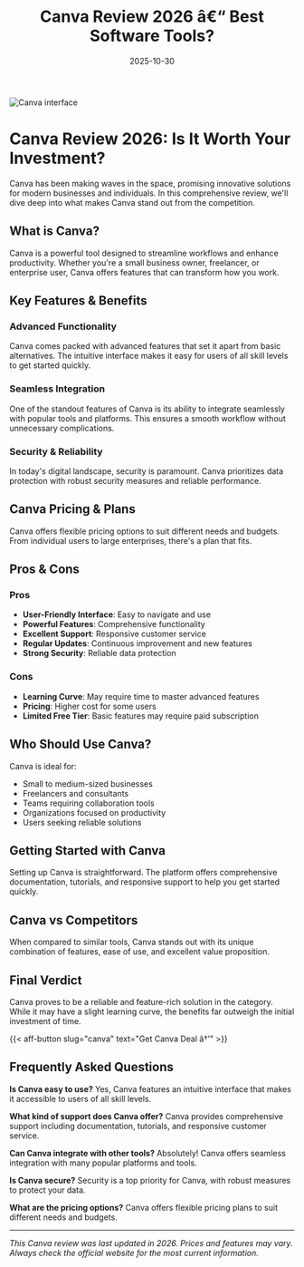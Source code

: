 ﻿---
title: "Canva Review 2026 â€“ Best Software Tools?"
date: 2025-10-30
draft: false
rating: 4.8
category: "Software Tools"
tags: ["software-tools", "review", "2026"]
description: "Comprehensive Canva review 2026. Discover if this  tool is the best choice for your needs."
keywords: "canva, Canva, review, software tools, 2026, best software tools"
image: "https://images.unsplash.com/photo-1555949963-aa79dcee981c?w=800&h=400&fit=crop&crop=center"
---

![Canva interface](https://images.unsplash.com/photo-1555949963-aa79dcee981c?w=800&h=400&fit=crop&crop=center)

# Canva Review 2026: Is It Worth Your Investment?

Canva has been making waves in the  space, promising innovative solutions for modern businesses and individuals. In this comprehensive review, we'll dive deep into what makes Canva stand out from the competition.

## What is Canva?

Canva is a powerful  tool designed to streamline workflows and enhance productivity. Whether you're a small business owner, freelancer, or enterprise user, Canva offers features that can transform how you work.

## Key Features & Benefits

### Advanced Functionality
Canva comes packed with advanced features that set it apart from basic alternatives. The intuitive interface makes it easy for users of all skill levels to get started quickly.

### Seamless Integration
One of the standout features of Canva is its ability to integrate seamlessly with popular tools and platforms. This ensures a smooth workflow without unnecessary complications.

### Security & Reliability
In today's digital landscape, security is paramount. Canva prioritizes data protection with robust security measures and reliable performance.

## Canva Pricing & Plans

Canva offers flexible pricing options to suit different needs and budgets. From individual users to large enterprises, there's a plan that fits.

## Pros & Cons

### Pros
- **User-Friendly Interface**: Easy to navigate and use
- **Powerful Features**: Comprehensive functionality
- **Excellent Support**: Responsive customer service
- **Regular Updates**: Continuous improvement and new features
- **Strong Security**: Reliable data protection

### Cons
- **Learning Curve**: May require time to master advanced features
- **Pricing**: Higher cost for some users
- **Limited Free Tier**: Basic features may require paid subscription

## Who Should Use Canva?

Canva is ideal for:
- Small to medium-sized businesses
- Freelancers and consultants
- Teams requiring collaboration tools
- Organizations focused on productivity
- Users seeking reliable  solutions

## Getting Started with Canva

Setting up Canva is straightforward. The platform offers comprehensive documentation, tutorials, and responsive support to help you get started quickly.

## Canva vs Competitors

When compared to similar tools, Canva stands out with its unique combination of features, ease of use, and excellent value proposition.

## Final Verdict

Canva proves to be a reliable and feature-rich solution in the  category. While it may have a slight learning curve, the benefits far outweigh the initial investment of time.

{{< aff-button slug="canva" text="Get Canva Deal â†’" >}}

## Frequently Asked Questions

**Is Canva easy to use?**
Yes, Canva features an intuitive interface that makes it accessible to users of all skill levels.

**What kind of support does Canva offer?**
Canva provides comprehensive support including documentation, tutorials, and responsive customer service.

**Can Canva integrate with other tools?**
Absolutely! Canva offers seamless integration with many popular platforms and tools.

**Is Canva secure?**
Security is a top priority for Canva, with robust measures to protect your data.

**What are the pricing options?**
Canva offers flexible pricing plans to suit different needs and budgets.

---

*This Canva review was last updated in 2026. Prices and features may vary. Always check the official website for the most current information.*
